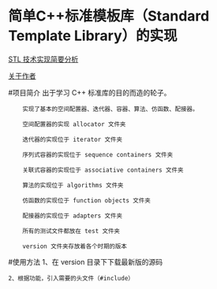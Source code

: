 简单C++标准模板库（Standard Template Library）的实现
==========================
[STL 技术实现简要分析](http://blog.csdn.net/chengonghao/article/category/6216131 "CSDN")

[关于作者](profile.md)

#项目简介
        出于学习 C++ 标准库的目的而造的轮子。
        
        实现了基本的空间配置器、迭代器、容器、算法、仿函数、配接器。
        
        空间配置器的实现 allocator 文件夹
        
        迭代器的实现位于 iterator 文件夹
        
        序列式容器的实现位于 sequence containers 文件夹
        
        关联式容器的实现位于 associative containers 文件夹
        
        算法的实现位于 algorithms 文件夹
        
        仿函数的实现位于 function objects 文件夹
        
        配接器的实现位于 adapters 文件夹
        
        所有的测试文件都放在 test 文件夹
        
        version 文件夹存放着各个时期的版本


#使用方法
    1、在 version 目录下下载最新版的源码
    
    2、根据功能，引入需要的头文件（#include）


